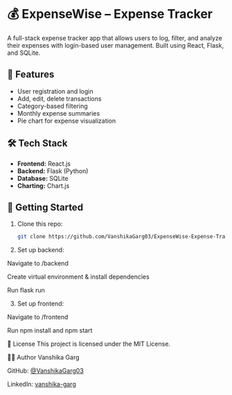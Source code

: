 # 💰 ExpenseWise – Expense Tracker

A full-stack expense tracker app that allows users to log, filter, and analyze their expenses with login-based user management. Built using React, Flask, and SQLite.

## 📌 Features

- User registration and login
- Add, edit, delete transactions
- Category-based filtering
- Monthly expense summaries
- Pie chart for expense visualization

## 🛠 Tech Stack

- **Frontend:** React.js
- **Backend:** Flask (Python)
- **Database:** SQLite
- **Charting:** Chart.js

## 🚀 Getting Started

1. Clone this repo:
   ```bash
   git clone https://github.com/VanshikaGarg03/ExpenseWise-Expense-Tracker.git
2. Set up backend:

Navigate to /backend

Create virtual environment & install dependencies

Run flask run

3. Set up frontend:

Navigate to /frontend

Run npm install and npm start

📄 License
This project is licensed under the MIT License.

🙋‍♀️ Author
Vanshika Garg

GitHub: [@VanshikaGarg03](https://github.com/VanshikaGarg03)

LinkedIn: [vanshika-garg](https://www.linkedin.com/in/vanshika-garg-2ba83b25a/)
